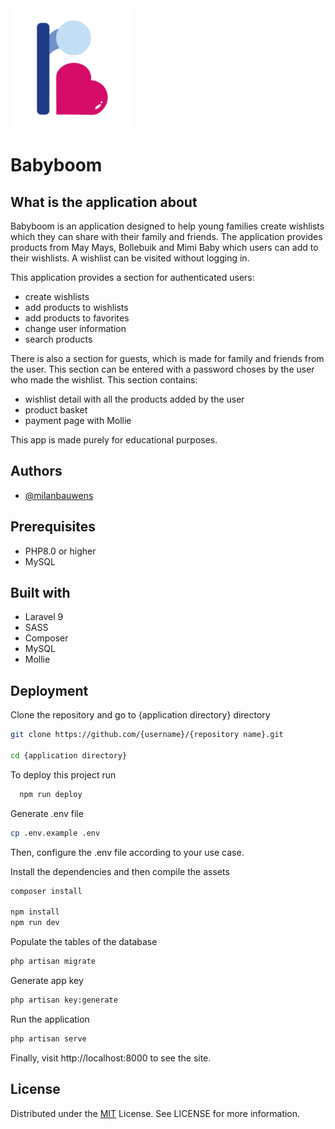 <img src="public/192x192.png">



# Babyboom 

## What is the application about

Babyboom is an application designed to help young families create wishlists which they can share with their family and friends. The application provides products from May Mays, Bollebuik and Mimi Baby which users can add to their wishlists. A wishlist can be visited without logging in. 

This application provides a section for authenticated users:
- create wishlists
- add products to wishlists
- add products to favorites
- change user information
- search products

There is also a section for guests, which is made for family and friends from the user. This section can be entered with a password choses by the user who made the wishlist. This section contains: 
- wishlist detail with all the products added by the user
- product basket
- payment page with Mollie

This app is made purely for educational purposes.

## Authors

- [@milanbauwens](https://www.instagram.com/milanbauwens)


## Prerequisites

- PHP8.0 or higher
- MySQL

## Built with

- Laravel 9
- SASS
- Composer
- MySQL
- Mollie

## Deployment

Clone the repository and go to {application directory} directory

```bash
git clone https://github.com/{username}/{repository name}.git

cd {application directory}
```


To deploy this project run

```bash
  npm run deploy
```

Generate .env file

```bash
cp .env.example .env
```

Then, configure the .env file according to your use case.

Install the dependencies and then compile the assets

```bash
composer install

npm install
npm run dev
```

Populate the tables of the database

```bash
php artisan migrate
```

Generate app key

```bash
php artisan key:generate
```

Run the application

```bash
php artisan serve
```

Finally, visit http://localhost:8000 to see the site.
## License

Distributed under the [MIT](https://choosealicense.com/licenses/mit/) License. See LICENSE for more information.

